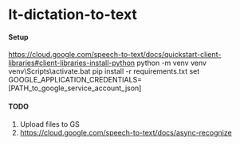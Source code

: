 # lt-dictation-to-text

#### Setup

https://cloud.google.com/speech-to-text/docs/quickstart-client-libraries#client-libraries-install-python
python -m venv venv
venv\Scripts\activate.bat
pip install -r requirements.txt
set GOOGLE_APPLICATION_CREDENTIALS=[PATH_to_google_service_account_json]


#### TODO
1. Upload files to GS
2. https://cloud.google.com/speech-to-text/docs/async-recognize